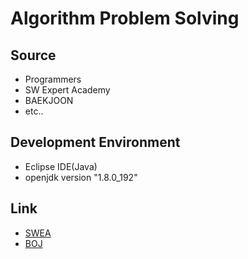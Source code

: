 # Algorithm Problem Solving

## Source
- Programmers
- SW Expert Academy
- BAEKJOON
- etc..

## Development Environment
- Eclipse IDE(Java)
- openjdk version "1.8.0_192"

## Link
- [SWEA](https://github.com/wnsdn2186/Algorithm-Problem-Solving/tree/main/Algorithm%20Problem%20Solving/src/SWEA)
- [BOJ](https://github.com/wnsdn2186/Algorithm-Problem-Solving/tree/main/Algorithm%20Problem%20Solving/src/BOJ)
